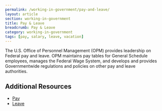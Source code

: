 ```yaml
---
permalink: /working-in-government/pay-and-leave/
layout: article
section: working-in-government
title: Pay & Leave
breadcrumb: Pay & Leave
category: working-in-government
tags: [pay, salary, leave, vacation]
---
```


The U.S. Office of Personnel Management (OPM) provides leadership on Federal pay and leave. OPM  maintains pay tables for General Schedule employees, manages the Federal Wage System, and develops and provides Governmentwide regulations and policies on other pay and leave authorities.

## Additional Resources

* [Pay](https://www.opm.gov/policy-data-oversight/pay-leave/pay-administration/ "opm.gov")
* [Leave](https://www.opm.gov/policy-data-oversight/pay-leave/leave-administration/ "opm.gov")
